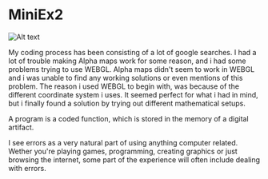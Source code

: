 # MiniEx2

![Alt text](https://raw.githubusercontent.com/Kevintonn/Mini_Ex2/master/screenshot.jpg?raw=true "Screen Shot")

My coding process has been consisting of a lot of google searches. I had a lot of trouble making Alpha maps work for some reason, and i had some problems trying to use WEBGL. Alpha maps didn't seem to work in WEBGL and i was unable to find any working solutions or even mentions of this problem. The reason i used WEBGL to begin with, was because of the different coordinate system i uses. It seemed perfect for what i had in mind, but i finally found a solution by trying out different mathematical setups.

A program is a coded function, which is stored in the memory of a digital artifact.

I see errors as a very natural part of using anything computer related. Wether you're playing games, programming, creating graphics or just browsing the internet, some part of the experience will often include dealing with errors. 
